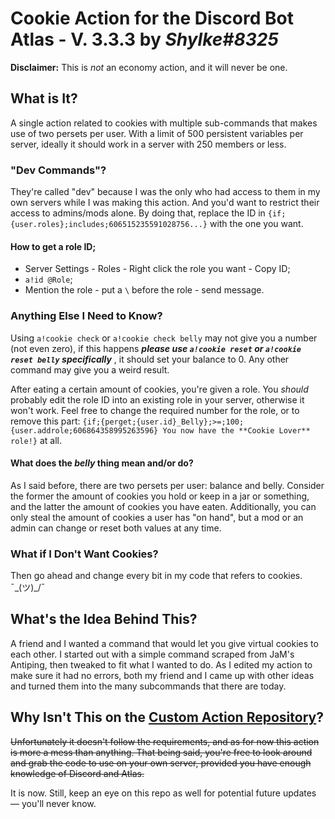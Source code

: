 # Cookie Action for the Discord Bot Atlas - V. 3.3.3 by *Shylke#8325*

**Disclaimer:** This is *not* an economy action, and it will never be one.

## What is It?
A single action related to cookies with multiple sub-commands that makes use of two persets per user. With a limit of 500 persistent variables per server, ideally it should work in a server with 250 members or less.

### "Dev Commands"?
They're called "dev" because I was the only who had access to them in my own servers while I was making this action. And you'd want to restrict their access to admins/mods alone. By doing that, replace the ID in `{if;{user.roles};includes;606515235591028756...}` with the one you want.

#### How to get a role ID;
* Server Settings - Roles - Right click the role you want - Copy ID;
* `a!id @Role`;
* Mention the role - put a `\` before the role - send message.

### Anything Else I Need to Know?
Using `a!cookie check` or `a!cookie check belly` may not give you a number (not even zero), if this happens ***please use `a!cookie reset` or `a!cookie reset belly` specifically*** , it should set your balance to 0. Any other command may give you a weird result.

After eating a certain amount of cookies, you're given a role. You *should* probably edit the role ID into an existing role in your server, otherwise it won't work. Feel free to change the required number for the role, or to remove this part: `{if;{perget;{user.id}_Belly};>=;100;{user.addrole;606864358995263596} You now have the **Cookie Lover** role!}` at all.

#### What does the *belly* thing mean and/or do?
As I said before, there are two persets per user: balance and belly. Consider the former the amount of cookies you hold or keep in a jar or something, and the latter the amount of cookies you have eaten. Additionally, you can only steal the amount of cookies a user has "on hand", but a mod or an admin can change or reset both values at any time.

### What if I Don't Want Cookies?
Then go ahead and change every bit in my code that refers to cookies. ¯\_(ツ)_/¯

## What's the Idea Behind This?
A friend and I wanted a command that would let you give virtual cookies to each other. I started out with a simple command scraped from JaM's Antiping, then tweaked to fit what I wanted to do. As I edited my action to make sure it had no errors, both my friend and I came up with other ideas and turned them into the many subcommands that there are today.

## Why Isn't This on the [Custom Action Repository](https://github.com/doddsy/atlas-custom-actions)?
~~Unfortunately it doesn't follow the requirements, and as for now this action is more a mess than anything. That being said, you're free to look around and grab the code to use on your own server, provided you have enough knowledge of Discord and Atlas.~~

It is now. Still, keep an eye on this repo as well for potential future updates — you'll never know.



